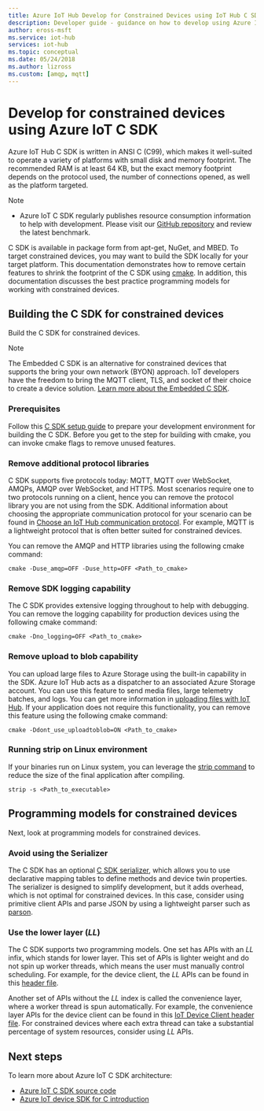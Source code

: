 ```yaml
---
title: Azure IoT Hub Develop for Constrained Devices using IoT Hub C SDK
description: Developer guide - guidance on how to develop using Azure IoT SDKs for constrained devices. 
author: eross-msft
ms.service: iot-hub
services: iot-hub
ms.topic: conceptual
ms.date: 05/24/2018
ms.author: lizross
ms.custom: [amqp, mqtt]
---
```


# Develop for constrained devices using Azure IoT C SDK

Azure IoT Hub C SDK is written in ANSI C (C99), which makes it well-suited to operate a variety of platforms with small disk and memory footprint. The recommended RAM is at least 64 KB, but the exact memory footprint depends on the protocol used, the number of connections opened, as well as the platform targeted.
> [!NOTE]
> * Azure IoT C SDK regularly publishes resource consumption information to help with development.  Please visit our [GitHub repository](https://github.com/Azure/azure-iot-sdk-c/blob/master/doc/c_sdk_resource_information.md) and review the latest benchmark.
>

C SDK is available in package form from apt-get, NuGet, and MBED. To target constrained devices, you may want to build the SDK locally for your target platform. This documentation demonstrates how to remove certain features to shrink the footprint of the C SDK using [cmake](https://cmake.org/). In addition, this documentation discusses the best practice programming models for working with constrained devices.

## Building the C SDK for constrained devices

Build the C SDK for constrained devices.

> [!NOTE]
> The Embedded C SDK is an alternative for constrained devices that supports the bring your own network (BYON) approach. IoT developers have the freedom to bring the MQTT client, TLS, and socket of their choice to create a device solution. [Learn more about the Embedded C SDK](https://github.com/Azure/azure-sdk-for-c/tree/master/sdk/docs/iot).

### Prerequisites

Follow this [C SDK setup guide](https://github.com/Azure/azure-iot-sdk-c/blob/master/doc/devbox_setup.md) to prepare your development environment for building the C SDK. Before you get to the step for building with cmake, you can invoke cmake flags to remove unused features.

### Remove additional protocol libraries

C SDK supports five protocols today: MQTT, MQTT over WebSocket, AMQPs, AMQP over WebSocket, and HTTPS. Most scenarios require one to two protocols running on a client, hence you can remove the protocol library you are not using from the SDK. Additional information about choosing the appropriate communication protocol for your scenario can be found in [Choose an IoT Hub communication protocol](iot-hub-devguide-protocols.md). For example, MQTT is a lightweight protocol that is often better suited for constrained devices.

You can remove the AMQP and HTTP libraries using the following cmake command:

```
cmake -Duse_amqp=OFF -Duse_http=OFF <Path_to_cmake>
```

### Remove SDK logging capability

The C SDK provides extensive logging throughout to help with debugging. You can remove the logging capability for production devices using the following cmake command:

```
cmake -Dno_logging=OFF <Path_to_cmake>
```

### Remove upload to blob capability

You can upload large files to Azure Storage using the built-in capability in the SDK. Azure IoT Hub acts as a dispatcher to an associated Azure Storage account. You can use this feature to send media files, large telemetry batches, and logs. You can get more information in [uploading files with IoT Hub](iot-hub-devguide-file-upload.md). If your application does not require this functionality, you can remove this feature using the following cmake command:

```
cmake -Ddont_use_uploadtoblob=ON <Path_to_cmake>
```

### Running strip on Linux environment

If your binaries run on Linux system, you can leverage the [strip command](https://en.wikipedia.org/wiki/Strip_(Unix)) to reduce the size of the final application after compiling.

```
strip -s <Path_to_executable>
```

## Programming models for constrained devices

Next, look at programming models for constrained devices.

### Avoid using the Serializer

The C SDK has an optional [C SDK serializer](https://github.com/Azure/azure-iot-sdk-c/tree/master/serializer), which allows you to use declarative mapping tables to define methods and device twin properties. The serializer is designed to simplify development, but it adds overhead, which is not optimal for constrained devices. In this case, consider using primitive client APIs and parse JSON by using a lightweight parser such as [parson](https://github.com/kgabis/parson).

### Use the lower layer (_LL_)

The C SDK supports two programming models. One set has APIs with an _LL_ infix, which stands for lower layer. This set of APIs is lighter weight and do not spin up worker threads, which means the user must manually control scheduling. For example, for the device client, the _LL_ APIs can be found in this [header file](https://github.com/Azure/azure-iot-sdk-c/blob/master/iothub_client/inc/iothub_device_client_ll.h). 

Another set of APIs without the _LL_ index is called the convenience layer, where a worker thread is spun automatically. For example, the convenience layer APIs for the device client can be found in this [IoT Device Client header file](https://github.com/Azure/azure-iot-sdk-c/blob/master/iothub_client/inc/iothub_device_client.h). For constrained devices where each extra thread can take a substantial percentage of system resources, consider using _LL_ APIs.

## Next steps

To learn more about Azure IoT C SDK architecture:
-    [Azure IoT C SDK source code](https://github.com/Azure/azure-iot-sdk-c/)
-    [Azure IoT device SDK for C introduction](iot-hub-device-sdk-c-intro.md)
